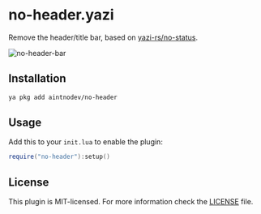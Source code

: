 # no-header.yazi

Remove the header/title bar, based on [yazi-rs/no-status](https://github.com/yazi-rs/plugins/tree/main/no-status.yazi).

![no-header-bar](.github/assets/screenshot.png)

## Installation

```sh
ya pkg add aintnodev/no-header
```

## Usage

Add this to your `init.lua` to enable the plugin:

```lua
require("no-header"):setup()
```

## License

This plugin is MIT-licensed. For more information check the [LICENSE](LICENSE) file.
